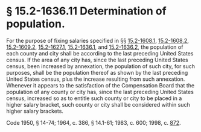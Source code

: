 # § 15.2-1636.11 Determination of population.

<p>For the purpose of fixing salaries specified in §§ <a href='http://law.lis.virginia.gov/vacode/15.2-1608.1/'>15.2-1608.1</a>, <a href='http://law.lis.virginia.gov/vacode/15.2-1608.2/'>15.2-1608.2</a>, <a href='http://law.lis.virginia.gov/vacode/15.2-1609.2/'>15.2-1609.2</a>, <a href='http://law.lis.virginia.gov/vacode/15.2-1627.1/'>15.2-1627.1</a>, <a href='http://law.lis.virginia.gov/vacode/15.2-1636.1/'>15.2-1636.1</a>, and <a href='http://law.lis.virginia.gov/vacode/15.2-1636.2/'>15.2-1636.2</a>, the population of each county and city shall be according to the last preceding United States census. If the area of any city has, since the last preceding United States census, been increased by annexation, the population of such city, for such purposes, shall be the population thereof as shown by the last preceding United States census, plus the increase resulting from such annexation. Whenever it appears to the satisfaction of the Compensation Board that the population of any county or city has, since the last preceding United States census, increased so as to entitle such county or city to be placed in a higher salary bracket, such county or city shall be considered within such higher salary brackets.</p><p>Code 1950, § 14-74; 1964, c. 386, § 14.1-61; 1983, c. 600; 1998, c. <a href='http://lis.virginia.gov/cgi-bin/legp604.exe?981+ful+CHAP0872'>872</a>.</p>